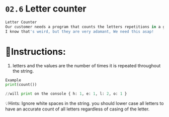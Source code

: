 # `02.6` Letter counter

```py
Letter Counter
Our customer needs a program that counts the letters repetitions in a given string,
I know that's weird, but they are very adamant, We need this asap!
```

# 📝Instructions:
1. letters and the values are the number of times it is repeated throughout the string.

```py
Example
print(count())

//will print on the console { h: 1, e: 1, l: 2, o: 1 }
```
💡Hints:
Ignore white spaces in the string.
you should lower case all letters to have an accurate count of all letters regardless of casing of the letter.